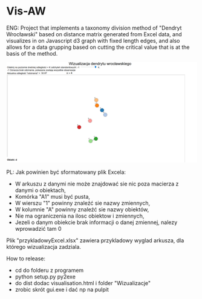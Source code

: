 # Vis-AW
ENG: Project that implements a taxonomy division method of "Dendryt Wrocławski" based on distance matrix generated from Excel data, and visualizes in on Javascript d3 graph with fixed length edges, and also allows for a data grupping based on cutting the critical value that is at the basis of the method.

![screenshot](screenshot.png)

PL:
Jak powinien być sformatowany plik Excela:

  - W arkuszu z danymi nie może znajdować sie nic poza macierza z danymi o obiektach,
  - Komórka "A1" musi być pusta,
  - W wierszu "1" powinny znaleźć sie nazwy zmiennych,
  - W kolumnie "A" powinny znaleźć sie nazwy obiektów,
  - Nie ma ograniczenia na ilosc obiektow i zmiennych,
  - Jezeli o danym obiekcie brak informacji o danej zmiennej, nalezy wprowadzić tam 0
  
Plik "przykladowyExcel.xlsx" zawiera przykladowy wyglad arkusza, dla którego wizualizacja zadziala.

How to release:
- cd do folderu z programem
- python setup.py py2exe
- do dist dodac visualisation.html i folder "Wizualizacje"
- zrobic skrót gui.exe i dać np na pulpit
